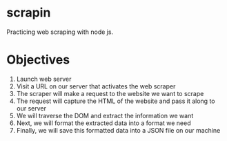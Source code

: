 # scrapin

Practicing web scraping with node js.

# Objectives

1. Launch web server
2. Visit a URL on our server that activates the web scraper
3. The scraper will make a request to the website we want to scrape
4. The request will capture the HTML of the website and pass it along to our server
5. We will traverse the DOM and extract the information we want
6. Next, we will format the extracted data into a format we need
7. Finally, we will save this formatted data into a JSON file on our machine
